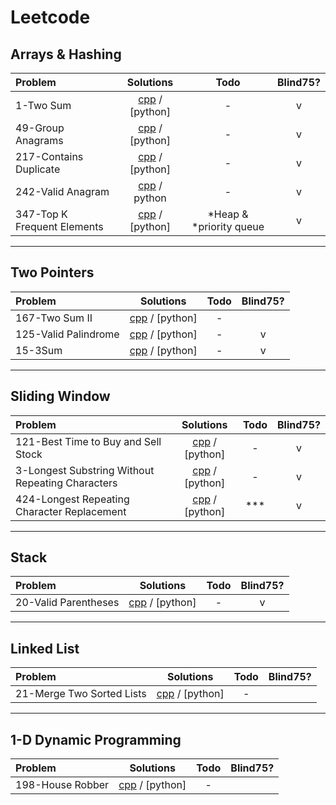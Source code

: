 # Leetcode

## Arrays & Hashing
|Problem|Solutions|Todo|Blind75?|
|:------|:-------:|:--:|:------:|
| 1-Two Sum | [cpp](Solutions/cpp/Array-and-Hashing/1-TwoSum.cpp) / [python] |  -  | v |
| 49-Group Anagrams | [cpp](Solutions/cpp/Array-and-Hashing/49-GroupAnagrams.cpp) / [python] | - | v |
| 217-Contains Duplicate | [cpp](Solutions/cpp/Array-and-Hashing/217-ContainsDuplicate.cpp) / [python] | - | v |
| 242-Valid Anagram | [cpp](Solutions/cpp/Array-and-Hashing/242-ValidAnagram.cpp) / python | - | v |
| 347-Top K Frequent Elements | [cpp](Solutions/cpp/Array-and-Hashing/347-Top-K-FrequentElements.cpp) / [python] | *Heap & *priority queue | v |

---

## Two Pointers
|Problem|Solutions|Todo|Blind75?|
|:------|:-------:|:--:|:------:|
| 167-Two Sum II | [cpp](Solutions/cpp/Two-pointers/167-TwoSumII.cpp) / [python] |  -  |
| 125-Valid Palindrome | [cpp](Solutions/cpp/Two-pointers/125-ValidPalindrome.cpp) / [python] |  -  | v |
| 15-3Sum | [cpp](Solutions/cpp/Two-pointers/15-3Sum.cpp) / [python] |  -  | v |

---

## Sliding Window
|Problem|Solutions|Todo|Blind75?|
|:------|:-------:|:--:|:------:|
| 121-Best Time to Buy and Sell Stock | [cpp](Solutions/cpp/Sliding-Window/121-BestTimeToBuyAndSellStock.cpp) / [python] |  -  | v |
| 3-Longest Substring Without Repeating Characters | [cpp](Solutions/cpp/Sliding-Window/3-LongestSubstringWithoutRepeatingCharacters.cpp) / [python] |  -  | v |
| 424-Longest Repeating Character Replacement | [cpp](Solutions/cpp/Sliding-Window/424-LongestRepeatingCharacterReplacement.cpp) / [python] |  ***  | v |

---

## Stack
|Problem|Solutions|Todo|Blind75?|
|:------|:-------:|:--:|:------:|
| 20-Valid Parentheses | [cpp](Solutions/cpp/Stack/20-ValidParentheses.cpp) / [python] |  -  | v |

---

## Linked List
|Problem|Solutions|Todo|Blind75?|
|:------|:-------:|:--:|:------:|
| 21-Merge Two Sorted Lists | [cpp](Solutions/cpp/LinkedList/21-MergeTwoSortedLists.cpp) / [python] |  -  |
 
---

## 1-D Dynamic Programming
|Problem|Solutions|Todo|Blind75?|
|:------|:-------:|:--:|:------:|
| 198-House Robber | [cpp](Solutions/cpp/Dynamic-programming/198-HouseRobber.cpp) / [python] |  -  |



